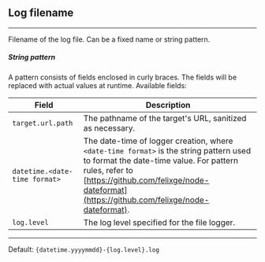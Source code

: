 ## Log filename

---

Filename of the log file. Can be a fixed name or string pattern.

##### String pattern

A pattern consists of fields enclosed in curly braces. The fields will be replaced with actual values at runtime. Available fields:

| Field                         | Description                                                                                                                                                                                                                                  |
| ----------------------------- | -------------------------------------------------------------------------------------------------------------------------------------------------------------------------------------------------------------------------------------------- |
| `target.url.path`             | The pathname of the target's URL, sanitized as necessary.                                                                                                                                                                                    |
| `datetime.<date-time format>` | The date-time of logger creation, where `<date-time format>` is the string pattern used to format the date-time value. For pattern rules, refer to [https://github.com/felixge/node-dateformat](https://github.com/felixge/node-dateformat). |
| `log.level`                   | The log level specified for the file logger.                                                                                                                                                                                                 |

---

Default: `{datetime.yyyymmdd}-{log.level}.log`
